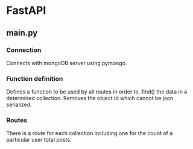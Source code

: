 # FastAPI
## main.py
### Connection
Connects with mongoDB server using pymongo.
### Function definition
Defines a function to be used by all routes in order to .find() the data in a determined collection. Removes the object id which cannot be json serialized.
### Routes
There is a route for each collection including one for the count of a particular user total posts.
